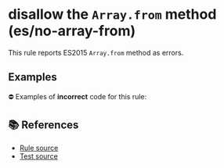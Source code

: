 # disallow the `Array.from` method (es/no-array-from)

This rule reports ES2015 `Array.from` method as errors.

## Examples

⛔ Examples of **incorrect** code for this rule:

<eslint-playground type="bad" code="/*eslint es/no-array-from: error */
const array = Array.from(&quot;hello&quot;)
" />

## 📚 References

- [Rule source](https://github.com/mysticatea/eslint-plugin-es/blob/v3.0.1/lib/rules/no-array-from.js)
- [Test source](https://github.com/mysticatea/eslint-plugin-es/blob/v3.0.1/tests/lib/rules/no-array-from.js)
